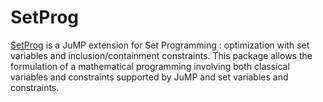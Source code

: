 # SetProg

[SetProg](https://github.com/blegat/SetProg.jl) is a JuMP extension for Set Programming :
optimization with set variables and inclusion/containment constraints.
This package allows the formulation of a mathematical programming involving both classical variables and constraints supported by JuMP and set variables and constraints.
